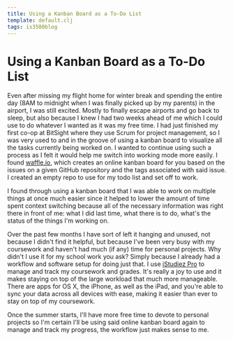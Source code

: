 ```yaml
---
title: Using a Kanban Board as a To-Do List
template: default.clj
tags: is3500blog
---
```


# Using a Kanban Board as a To-Do List

Even after missing my flight home for winter break and spending the entire
day (8AM to midnight when I was finally picked up by my parents) in the airport,
I was still excited. Mostly to finally escape airports and go back to sleep, but
also because I knew I had two weeks ahead of me which I could use to do whatever
I wanted as it was my free time. I had just finished my first co-op at BitSight
where they use Scrum for project management, so I was very used to and in the groove
of using a kanban board to visualize all the tasks currently being worked on. I
wanted to continue using such a process as I felt it would help me switch into
working mode more easily. I found [waffle.io](https://waffle.io), which creates
an online kanban board for you based on the issues on a given GitHub repository
and the tags associated with said issue. I created an empty repo to use for my
todo list and set off to work.

I found through using a kanban board that I was able to work on multiple things
at once much easier since it helped to lower the amount of time spent context
switching because all of the necessary information was right there in front of
me: what I did last time, what there is to do, what's the status of the things
I'm working on.

Over the past few months I have sort of left it hanging and unused, not because
I didn't find it helpful, but because I've been very busy with my coursework and
haven't had much (if any) time for personal projects. Why didn't I use it for
my school work you ask? Simply because I already had a workflow and software setup
for doing just that. I use [iStudiez Pro](http://www.istudentpro.com/) to manage
and track my coursework and grades. It's really a joy to use and it makes staying
on top of the large workload that much more manageable. There are apps for OS X,
the iPhone, as well as the iPad, and you're able to sync your data across all
devices with ease, making it easier than ever to stay on top of my coursework.

Once the summer starts, I'll have more free time to devote to personal projects
so I'm certain I'll be using said online kanban board again to manage and track
my progress, the workflow just makes sense to me.
